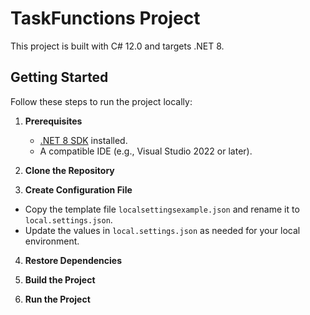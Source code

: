 # TaskFunctions Project

This project is built with C# 12.0 and targets .NET 8.

## Getting Started

Follow these steps to run the project locally:

1. **Prerequisites**
   - [.NET 8 SDK](https://dotnet.microsoft.com/download/dotnet/8.0) installed.
   - A compatible IDE (e.g., Visual Studio 2022 or later).

2. **Clone the Repository**

3. **Create Configuration File**
- Copy the template file `localsettingsexample.json` and rename it to `local.settings.json`.
- Update the values in `local.settings.json` as needed for your local environment.

4. **Restore Dependencies**

5. **Build the Project**

6. **Run the Project**
